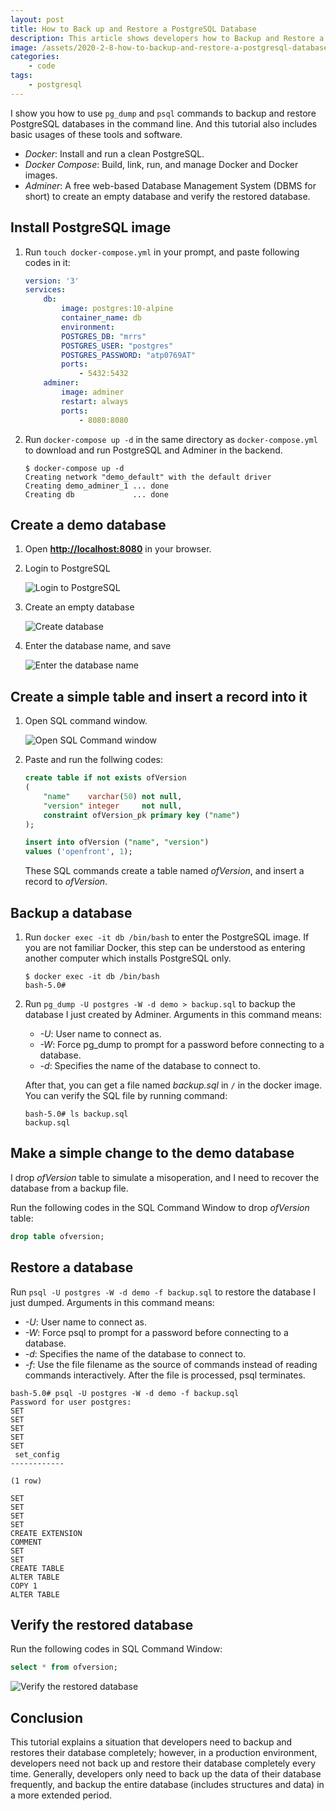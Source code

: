 ```yaml
---
layout: post
title: How to Back up and Restore a PostgreSQL Database
description: This article shows developers how to Backup and Restore a PostgreSQL Database by pg_dump and psql commands.
image: /assets/2020-2-8-how-to-backup-and-restore-a-postgresql-database/banner.jpg
categories:
    - code
tags:
    - postgresql
---
```


I show you how to use `pg_dump` and `psql` commands to backup and restore PostgreSQL databases in the command line. And this tutorial also includes basic usages of these tools and software.

* *Docker*: Install and run a clean PostgreSQL.
* *Docker Compose*: Build, link, run, and manage Docker and Docker images.
* *Adminer*: A free web-based Database Management System (DBMS for short) to create an empty database and verify the restored database.

## Install PostgreSQL image

1. Run `touch docker-compose.yml` in your prompt, and paste following codes in it:

    ```yml
    version: '3'
    services:
        db:
            image: postgres:10-alpine
            container_name: db
            environment:
            POSTGRES_DB: "mrrs"
            POSTGRES_USER: "postgres"
            POSTGRES_PASSWORD: "atp0769AT"
            ports:
                - 5432:5432
        adminer:
            image: adminer
            restart: always
            ports:
                - 8080:8080
    ```

2. Run `docker-compose up -d` in the same directory as `docker-compose.yml` to download and run PostgreSQL and Adminer in the backend.

    ```shell
    $ docker-compose up -d
    Creating network "demo_default" with the default driver
    Creating demo_adminer_1 ... done
    Creating db             ... done
    ```

## Create a demo database

1. Open **<http://localhost:8080>** in your browser.
2. Login to PostgreSQL

    ![Login to PostgreSQL](/assets/2020-2-8-how-to-backup-and-restore-a-postgresql-database/screenshot-1.jpg)

3. Create an empty database

    ![Create database](/assets/2020-2-8-how-to-backup-and-restore-a-postgresql-database/screenshot-2.jpg)

4. Enter the database name, and save

    ![Enter the database name](/assets/2020-2-8-how-to-backup-and-restore-a-postgresql-database/screenshot-3.jpg)

## Create a simple table and insert a record into it

1. Open SQL command window.

    ![Open SQL Command window](/assets/2020-2-8-how-to-backup-and-restore-a-postgresql-database/screenshot-4.jpg)

2. Paste and run the follwing codes:

    ```sql
    create table if not exists ofVersion
    (
        "name"    varchar(50) not null,
        "version" integer     not null,
        constraint ofVersion_pk primary key ("name")
    );

    insert into ofVersion ("name", "version")
    values ('openfront', 1);
    ```

    These SQL commands create a table named *ofVersion*, and insert a record to *ofVersion*.

## Backup a database

1. Run `docker exec -it db /bin/bash` to enter the PostgreSQL image. If you are not familiar Docker, this step can be understood as entering another computer which installs PostgreSQL only.

    ```shell
    $ docker exec -it db /bin/bash
    bash-5.0#
    ```

2. Run `pg_dump -U postgres -W -d demo > backup.sql` to backup the database I just created by Adminer. Arguments in this command means:

    * *-U*: User name to connect as.
    * *-W*: Force pg_dump to prompt for a password before connecting to a database.
    * *-d*: Specifies the name of the database to connect to.

    After that, you can get a file named *backup.sql* in `/` in the docker image. You can verify the SQL file by running command:

    ```shell
    bash-5.0# ls backup.sql
    backup.sql
    ```

## Make a simple change to the demo database

I drop *ofVersion* table to simulate a misoperation, and I need to recover the database from a backup file.

Run the following codes in the SQL Command Window to drop *ofVersion* table:

```sql
drop table ofversion;
```

## Restore a database

Run `psql -U postgres -W -d demo -f backup.sql` to restore the database I just dumped. Arguments in this command means:

* *-U*: User name to connect as.
* *-W*: Force psql to prompt for a password before connecting to a database.
* *-d*: Specifies the name of the database to connect to.
* *-f*: Use the file filename as the source of commands instead of reading commands interactively. After the file is processed, psql terminates.

```shell
bash-5.0# psql -U postgres -W -d demo -f backup.sql
Password for user postgres:
SET
SET
SET
SET
SET
 set_config
------------

(1 row)

SET
SET
SET
SET
CREATE EXTENSION
COMMENT
SET
SET
CREATE TABLE
ALTER TABLE
COPY 1
ALTER TABLE
```

## Verify the restored database

Run the following codes in SQL Command Window:

```sql
select * from ofversion;
```

![Verify the restored database](/assets/2020-2-8-how-to-backup-and-restore-a-postgresql-database/screenshot-5.jpg)

## Conclusion

This tutorial explains a situation that developers need to backup and restores their database completely; however, in a production environment, developers need not back up and restore their database completely every time. Generally, developers only need to back up the data of their database frequently, and backup the entire database (includes structures and data) in a more extended period.

